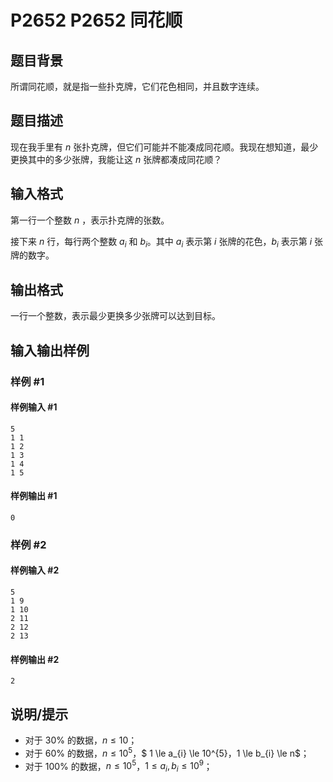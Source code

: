 # P2652 P2652 同花顺

## 题目背景

所谓同花顺，就是指一些扑克牌，它们花色相同，并且数字连续。


## 题目描述

现在我手里有 $n$ 张扑克牌，但它们可能并不能凑成同花顺。我现在想知道，最少更换其中的多少张牌，我能让这 $n$ 张牌都凑成同花顺？

## 输入格式

第一行一个整数 $n$ ，表示扑克牌的张数。

接下来 $n$ 行，每行两个整数 $a_{i}$ 和 $b_{i}$。其中 $a_{i}$ 表示第 $i$ 张牌的花色，$b_{i}$ 表示第  $i$ 张牌的数字。

## 输出格式

一行一个整数，表示最少更换多少张牌可以达到目标。


## 输入输出样例

### 样例 #1

#### 样例输入 #1

```
5
1 1
1 2
1 3
1 4
1 5
```

#### 样例输出 #1

```
0
```

### 样例 #2

#### 样例输入 #2

```
5
1 9
1 10
2 11
2 12
2 13
```

#### 样例输出 #2

```
2
```

## 说明/提示

- 对于 $30\%$ 的数据，$n \le 10$；
- 对于 $60\%$ 的数据，$n \le 10^{5}$，$ 1 \le a_{i} \le 10^{5}$，$1 \le b_{i} \le n$；
- 对于 $100\%$ 的数据，$n \le 10^{5}$，$1 \le a_{i}, b_{i} \le 10^{9}$；
